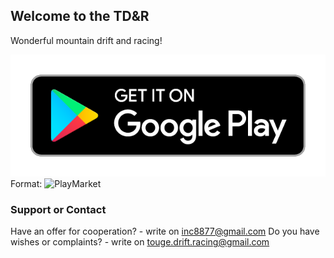 ## Welcome to the TD&R
Wonderful mountain drift and racing!

![PlayMarket](/en_badge_web_generic.png)
Format: ![PlayMarket](https://play.google.com/store/apps/details?id=com.VolodymyrBozhko.TougeDriftandRacing)




### Support or Contact

Have an offer for cooperation? - write on inc8877@gmail.com
Do you have wishes or complaints? - write on touge.drift.racing@gmail.com
